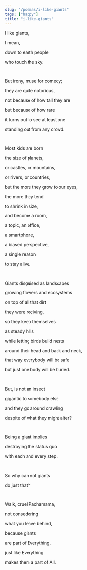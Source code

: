 ```yaml
---
slug: "/poemas/i-like-giants"
tags: ["happy"]
title: "i-like-giants"
---
```

I like giants,

I mean,

down to earth people

who touch the sky.

&nbsp;

But irony, muse for comedy;

they are quite notorious,

not because of how tall they are

but because of how rare

it turns out to see at least one

standing out from any crowd.

&nbsp;

Most kids are born

the size of planets,

or castles, or mountains,

or rivers, or countries,

but the more they grow to our eyes,

the more they tend

to shrink in size,

and become a room,

a topic, an office,

a smartphone,

a biased perspective,

a single reason

to stay alive.

&nbsp;

Giants disguised as landscapes

growing flowers and ecosystems

on top of all that dirt

they were reciving,

so they keep themselves

as steady hills

while letting birds build nests

around their head and back and neck,

that way everybody will be safe

but just one body will be buried.

&nbsp;

But, is not an insect

gigantic to somebody else

and they go around crawling

despite of what they might alter?

&nbsp;

Being a giant implies

destroying the status quo

with each and every step.

&nbsp;

So why can not giants

do just that?

&nbsp;

Walk, cruel Pachamama,

not consedering

what you leave behind,

because giants

are part of Everything,

just like Everything

makes them a part of All.